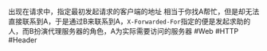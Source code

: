 出现在请求中，指定最初发起请求的客户端的地址
相当于你找A帮忙，但是却无法直接联系到A，于是通过B来联系到A，`X-Forwarded-For`指定的便是发起求助的人，而B扮演代理服务器的角色，A为实际需要访问的服务器
#Web #HTTP #Header 